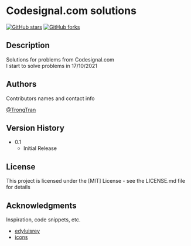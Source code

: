 # Codesignal.com solutions

[![GitHub stars](https://img.shields.io/github/stars/gacontuyenchien1/languageworking)](https://github.com/gacontuyenchien1/languageworking/stargazers)
[![GitHub forks](https://img.shields.io/github/forks/gacontuyenchien1/languageworking)](https://github.com/gacontuyenchien1/languageworking/network/members)

## Description

Solutions for problems from Codesignal.com<br/>
I start to solve problems in 17/10/2021

## Authors

Contributors names and contact info

[@TrongTran](https://twitter.com/gacontuyenchien)

## Version History

* 0.1
    * Initial Release

## License

This project is licensed under the [MIT] License - see the LICENSE.md file for details

## Acknowledgments

Inspiration, code snippets, etc.
* [edyluisrey](https://github.com/edyluisrey/Codefights-Algorithms)
* [icons](https://shields.io/)